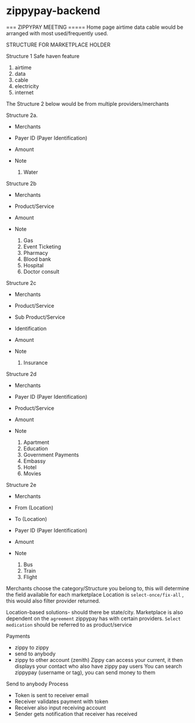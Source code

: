 # zippypay-backend

=== ZIPPYPAY MEETING =====
Home page airtime data cable would be arranged with most used/frequently used.

STRUCTURE FOR MARKETPLACE HOLDER

Structure 1
Safe haven feature 
  1. airtime
  2. data
  3. cable
  4. electricity
  5. internet

The Structure 2 below would be from multiple providers/merchants

Structure 2a.

- Merchants
- Payer ID (Payer Identification)
- Amount
- Note

  1. Water

Structure 2b

- Merchants
- Product/Service
- Amount
- Note

  1. Gas
  2. Event Ticketing
  3. Pharmacy
  4. Blood bank
  5. Hospital
  6. Doctor consult

Structure 2c

- Merchants
- Product/Service
- Sub Product/Service
- Identification
- Amount
- Note

  1. Insurance

Structure 2d

- Merchants
- Payer ID (Payer Identification)
- Product/Service
- Amount
- Note

  1. Apartment
  2. Education
  3. Government Payments
  4. Embassy
  5. Hotel
  6. Movies

Structure 2e

- Merchants
- From (Location)
- To (Location)
- Payer ID (Payer Identification)
- Amount
- Note

  1. Bus
  2. Train
  3. Flight

Merchants choose the category/Structure you belong to, this will determine the field available for each marketplace
Location is `select-once/fix-all` , this would also filter provider returned.

Location-based solutions- should there be state/city.
Marketplace is also dependent on the `agreement` zippypay has with certain providers.
`Select medication` should be referred to as product/service

Payments

- zippy to zippy
- send to anybody
- zippy to other account (zenith)
  Zippy can access your current, it then displays your contact who also have zippy pay users
  You can search zippypay (username or tag), you can send money to them

Send to anybody Process

- Token is sent to receiver email
- Receiver validates payment with token
- Receiver also input receiving account
- Sender gets notification that receiver has received
